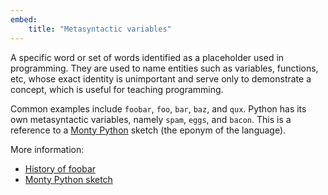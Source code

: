 ```yaml
---
embed:
    title: "Metasyntactic variables"
---
```

A specific word or set of words identified as a placeholder used in programming. They are used to name entities such as variables, functions, etc, whose exact identity is unimportant and serve only to demonstrate a concept, which is useful for teaching programming.

Common examples include `foobar`, `foo`, `bar`, `baz`, and `qux`.
Python has its own metasyntactic variables, namely `spam`, `eggs`, and `bacon`. This is a reference to a [Monty Python](https://en.wikipedia.org/wiki/Monty_Python) sketch (the eponym of the language).

More information:  
- [History of foobar](https://en.wikipedia.org/wiki/Foobar)  
- [Monty Python sketch](https://en.wikipedia.org/wiki/Spam_%28Monty_Python%29)
